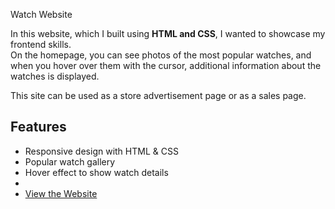 Watch Website

In this website, which I built using **HTML and CSS**, I wanted to showcase my frontend skills.  
On the homepage, you can see photos of the most popular watches, and when you hover over them with the cursor, additional information about the watches is displayed.  

This site can be used as a store advertisement page or as a sales page.  

## Features
- Responsive design with HTML & CSS  
- Popular watch gallery  
- Hover effect to show watch details
- 
- [View the Website](https://mehmettariktokmak.github.io/Watch-Website/)
